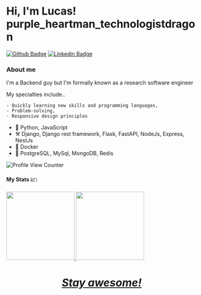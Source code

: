 # Hi, I'm Lucas! purple_heartman_technologistdragon

[![Github Badge](https://img.shields.io/badge/-Github-000?style=flat-square&logo=Github&logoColor=white&link=https://github.com/lucaslima18)](https://github.com/lucaslima18)
[![Linkedin Badge](https://img.shields.io/badge/-LinkedIn-blue?style=flat-square&logo=Linkedin&logoColor=white&link=https://www.linkedin.com/in/wilson-m-bba835141/)](https://www.linkedin.com/in/lucas-amorim-de-lima-ara%C3%BAjo-b09691173/)

### About me
I'm a Backend guy but I'm formally known as a research software engineer 

My specialties include..

    - Quickly learning new skills and programming languages,
    - Problem-solving,
    - Responsive design principles

- :scroll: Python, JavaScript
- :hammer_and_pick: Django, Django rest framework, Flask, FastAPI, NodeJs, Express, NestJs
- :wrench: Docker
- :wrench: PostgreSQL, MySql, MongoDB, Redis

![Profile View Counter](https://komarev.com/ghpvc/?username=lucaslima18)

#### My Stats :chart_with_upwards_trend::
<div>
  <a href="https://github.com/lucaslima18">
  <img height="180em" src="https://github-readme-stats.vercel.app/api?username=lucaslima18&show_icons=true&theme=dark&include_all_commits=true&count_private=true"/> 
  <img height="180em" src="https://github-readme-stats.vercel.app/api/top-langs/?username=lucaslima18&layout=compact&langs_count=7&theme=dark"/>
</div>
<h1 align='center'><i>Stay awesome!</i></h1>

